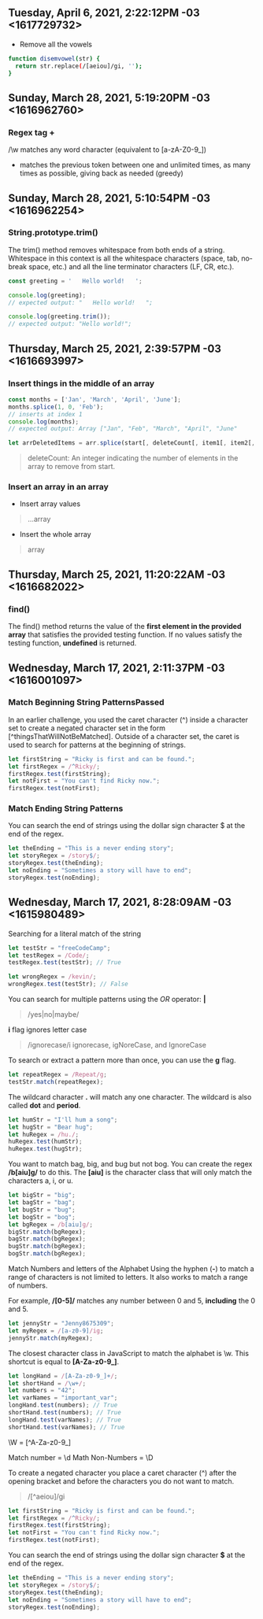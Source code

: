 ## Tuesday, April 6, 2021, 2:22:12PM -03 <1617729732>

- Remove all the vowels

```bash
function disemvowel(str) {
  return str.replace(/[aeiou]/gi, '');
}
```

## Sunday, March 28, 2021, 5:19:20PM -03 <1616962760>

### Regex tag +

/\w matches any word character (equivalent to [a-zA-Z0-9\_])
+ matches the previous token between one and unlimited times, as many times as possible, giving back as needed (greedy)

## Sunday, March 28, 2021, 5:10:54PM -03 <1616962254>

### String.prototype.trim()

The trim() method removes whitespace from both ends of a string. Whitespace in this context is all the whitespace characters (space, tab, no-break space, etc.) and all the line terminator characters (LF, CR, etc.).

```javascript
const greeting = '   Hello world!   ';

console.log(greeting);
// expected output: "   Hello world!   ";

console.log(greeting.trim());
// expected output: "Hello world!";
```

## Thursday, March 25, 2021, 2:39:57PM -03 <1616693997>

### Insert things in the middle of an array

```javascript
const months = ['Jan', 'March', 'April', 'June'];
months.splice(1, 0, 'Feb');
// inserts at index 1
console.log(months);
// expected output: Array ["Jan", "Feb", "March", "April", "June"
```

```javascript
let arrDeletedItems = arr.splice(start[, deleteCount[, item1[, item2[, ...]]]])
```

> deleteCount: An integer indicating the number of elements in the array to remove from start.

### Insert an array in an array

- Insert array values

> ...array

- Insert the whole array

> array

## Thursday, March 25, 2021, 11:20:22AM -03 <1616682022>

### find()

The find() method returns the value of the **first element in the provided
array** that satisfies the provided testing function. If no values satisfy the
testing function, **undefined** is returned.

## Wednesday, March 17, 2021, 2:11:37PM -03 <1616001097>

### Match Beginning String PatternsPassed

In an earlier challenge, you used the caret character (^) inside a character set to create a negated character set in the form [^thingsThatWillNotBeMatched]. Outside of a character set, the caret is used to search for patterns at the beginning of strings.

```javascript
let firstString = "Ricky is first and can be found.";
let firstRegex = /^Ricky/;
firstRegex.test(firstString);
let notFirst = "You can't find Ricky now.";
firstRegex.test(notFirst);
```
### Match Ending String Patterns

You can search the end of strings using the dollar sign character $ at the end of the regex.

```javascript
let theEnding = "This is a never ending story";
let storyRegex = /story$/;
storyRegex.test(theEnding);
let noEnding = "Sometimes a story will have to end";
storyRegex.test(noEnding);
```

## Wednesday, March 17, 2021, 8:28:09AM -03 <1615980489>

Searching for a literal match of the string

```javascript
let testStr = "freeCodeCamp";
let testRegex = /Code/;
testRegex.test(testStr); // True

let wrongRegex = /kevin/;
wrongRegex.test(testStr); // False
```
You can search for multiple patterns using the *OR* operator: **|**

> /yes|no|maybe/

**i** flag ignores letter case

> /ignorecase/i
> ignorecase, igNoreCase, and IgnoreCase

To search or extract a pattern more than once, you can use the **g** flag.

```javascript
let repeatRegex = /Repeat/g;
testStr.match(repeatRegex);
```

The wildcard character **.** will match any one character. The wildcard is also
called **dot** and **period**.

```javascript
let humStr = "I'll hum a song";
let hugStr = "Bear hug";
let huRegex = /hu./;
huRegex.test(humStr);
huRegex.test(hugStr);
```

You want to match bag, big, and bug but not bog. You can create the regex
**/b[aiu]g/** to do this. The **[aiu]** is the character class that will only match the characters a, i, or u.

```javascript
let bigStr = "big";
let bagStr = "bag";
let bugStr = "bug";
let bogStr = "bog";
let bgRegex = /b[aiu]g/;
bigStr.match(bgRegex);
bagStr.match(bgRegex);
bugStr.match(bgRegex);
bogStr.match(bgRegex);
```

Match Numbers and letters of the Alphabet
Using the hyphen (**-**) to match a range of characters is not limited to letters. It also works to match a range of numbers.

For example, **/[0-5]/** matches any number between 0 and 5, **including** the 0 and 5.

```javascript
let jennyStr = "Jenny8675309";
let myRegex = /[a-z0-9]/ig;
jennyStr.match(myRegex);
```

The closest character class in JavaScript to match the alphabet is \w. This
shortcut is equal to **[A-Za-z0-9_]**.

```javascript
let longHand = /[A-Za-z0-9_]+/;
let shortHand = /\w+/;
let numbers = "42";
let varNames = "important_var";
longHand.test(numbers); // True
shortHand.test(numbers); // True
longHand.test(varNames); // True
shortHand.test(varNames); // True
```

\W = [^A-Za-z0-9_]

Match number = \d
Math Non-Numbers = \D

To create a negated character you place a caret character (^) after the opening bracket and before the characters you do not want to match.

> /[^aeiou]/gi

```javascript
let firstString = "Ricky is first and can be found.";
let firstRegex = /^Ricky/;
firstRegex.test(firstString);
let notFirst = "You can't find Ricky now.";
firstRegex.test(notFirst);
```

You can search the end of strings using the dollar sign character **$** at the end of the regex.

```javascript
let theEnding = "This is a never ending story";
let storyRegex = /story$/;
storyRegex.test(theEnding);
let noEnding = "Sometimes a story will have to end";
storyRegex.test(noEnding);
```
